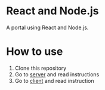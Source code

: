 # React and Node.js

A portal using React and Node.js.

# How to use
<ol>
  <li>Clone this repository</li>
  <li>Go to <a href="server">server</a> and read instructions</li>
  <li>Go to <a href="client">client</a> and read instruction</li>
</ol>
